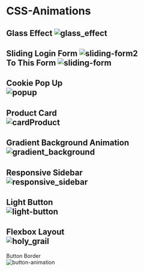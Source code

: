 # CSS-Animations
Glass Effect
![glass_effect](https://user-images.githubusercontent.com/61773458/180658009-11a8128b-5e50-4628-bf1a-a24539ba71dd.png)
----------------------------------------------------------------------------------------------------------------
Sliding Login Form
![sliding-form2](https://user-images.githubusercontent.com/61773458/180658024-2c97a91f-8e5a-49cc-8dee-18d56c404fb2.png)</br>
To This Form
![sliding-form](https://user-images.githubusercontent.com/61773458/180658017-fc58c859-f760-4dc4-bb2f-86610f106a67.png)</br>
----------------------------------------------------------------------------------------------------------------
Cookie Pop Up</br>
![popup](https://user-images.githubusercontent.com/61773458/180658002-a8eda3c6-7ba3-45a5-93d7-0f81713258ad.png)</br>
----------------------------------------------------------------------------------------------------------------
Product Card</br>
![cardProduct](https://user-images.githubusercontent.com/61773458/180657988-d2a9ad3c-e8ea-4cb1-9951-3f3519373a88.png)</br>
----------------------------------------------------------------------------------------------------------------
Gradient Background Animation</br>
![gradient_background](https://user-images.githubusercontent.com/61773458/180657969-5c3c9435-94d9-4ac6-a0f6-6bfb1b9ce619.png)</br>
----------------------------------------------------------------------------------------------------------------
Responsive Sidebar</br>
![responsive_sidebar](https://user-images.githubusercontent.com/61773458/180657944-19c27500-5f23-4411-b6e5-e1461a243953.png)</br>
----------------------------------------------------------------------------------------------------------------
Light Button</br>
![light-button](https://user-images.githubusercontent.com/61773458/180657925-7b91f7c9-a5d1-4b1e-8b3b-784e4b149dbd.png)</br>
----------------------------------------------------------------------------------------------------------------
Flexbox Layout</br>
![holy_grail](https://user-images.githubusercontent.com/61773458/180657911-ff738322-32f5-46e8-a678-170d98bb629e.png)</br>
----------------------------------------------------------------------------------------------------------------
Button Border </br>
![button-animation](https://user-images.githubusercontent.com/61773458/180657895-efba3432-d440-45b0-aabf-972ebac2a5c5.png)</br>


